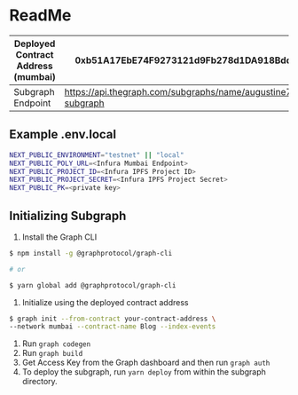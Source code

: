 # ReadMe

| Deployed Contract Address (mumbai) | 0xb51A17EbE74F9273121d9Fb278d1DA918Bdd46c0 |
| --- | --- |
| Subgraph Endpoint | https://api.thegraph.com/subgraphs/name/augustine76/blog-subgraph |

## Example .env.local

```bash
NEXT_PUBLIC_ENVIRONMENT="testnet" || "local"
NEXT_PUBLIC_POLY_URL=<Infura Mumbai Endpoint>
NEXT_PUBLIC_PROJECT_ID=<Infura IPFS Project ID>
NEXT_PUBLIC_PROJECT_SECRET=<Infura IPFS Project Secret>
NEXT_PUBLIC_PK=<private key>
```

## **Initializing** Subgraph

1. Install the Graph CLI

```bash
$ npm install -g @graphprotocol/graph-cli

# or

$ yarn global add @graphprotocol/graph-cli
```

1. Initialize using the deployed contract address

```bash
$ graph init --from-contract your-contract-address \
--network mumbai --contract-name Blog --index-events
```

1. Run `graph codegen`
2. Run `graph build`
3. Get Access Key from the Graph dashboard and then run `graph auth`
4. To deploy the subgraph, run `yarn deploy` from within the subgraph directory.
